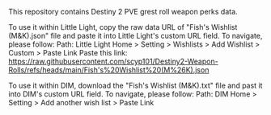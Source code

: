 This repository contains Destiny 2 PVE grest roll weapon perks data.

To use it within  Little Light, copy the raw data URL of "Fish's Wishlist (M&K).json" file and paste it into Little Light's custom URL field. To navigate, please follow:
Path: Little Light Home > Setting > Wishlists > Add Wishlist > Custom > Paste Link
Paste this link: https://raw.githubusercontent.com/scyp101/Destiny2-Weapon-Rolls/refs/heads/main/Fish's%20Wishlist%20(M%26K).json

To use it within DIM, download the "Fish's Wishlist (M&K).txt" file and past it into DIM's custom URL field. To navigate, please follow:
Path: DIM Home > Setting > Add another wish list > Paste Link
